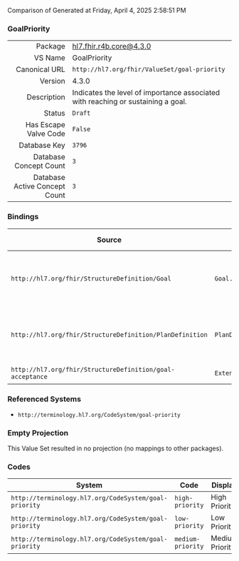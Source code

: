 Comparison of 
Generated at Friday, April 4, 2025 2:58:51 PM

### GoalPriority

|      |     |
| ---: | --- |
| Package | hl7.fhir.r4b.core@4.3.0 |
| VS Name | GoalPriority |
| Canonical URL | `http://hl7.org/fhir/ValueSet/goal-priority` |
| Version | 4.3.0 |
| Description | Indicates the level of importance associated with reaching or sustaining a goal. |
| Status | `Draft` |
| Has Escape Valve Code | `False` |
| Database Key | `3796` |
| Database Concept Count | `3` |
| Database Active Concept Count | `3` |
### Bindings

| Source | Element | Binding | Strength | Element Short |
| ------ | ------- | ------- | -------- | ------------- |
| `http://hl7.org/fhir/StructureDefinition/Goal` | `Goal.priority` | `http://hl7.org/fhir/ValueSet/goal-priority` | `Preferred` | high-priority \| medium-priority \| low-priority |
| `http://hl7.org/fhir/StructureDefinition/PlanDefinition` | `PlanDefinition.goal.priority` | `http://hl7.org/fhir/ValueSet/goal-priority` | `Preferred` | high-priority \| medium-priority \| low-priority |
| `http://hl7.org/fhir/StructureDefinition/goal-acceptance` | `Extension.extension.value[x]` | `http://hl7.org/fhir/ValueSet/goal-priority` | `Example` | Value of extension |

### Referenced Systems

* `http://terminology.hl7.org/CodeSystem/goal-priority`
### Empty Projection

This Value Set resulted in no projection (no mappings to other packages).

### Codes

| System | Code | Display |
| ------ | ---- | ------- |
| `http://terminology.hl7.org/CodeSystem/goal-priority` | `high-priority` | High Priority |
| `http://terminology.hl7.org/CodeSystem/goal-priority` | `low-priority` | Low Priority |
| `http://terminology.hl7.org/CodeSystem/goal-priority` | `medium-priority` | Medium Priority |

